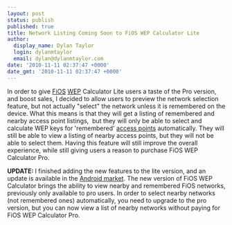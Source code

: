```yaml
---
layout: post
status: publish
published: true
title: Network Listing Coming Soon to FiOS WEP Calculator Lite
author:
  display_name: Dylan Taylor
  login: dylanmtaylor
  email: dylan@dylanmtaylor.com
date: '2010-11-11 02:37:47 +0000'
date_gmt: '2010-11-11 02:37:47 +0000'
---
```

<p>In order to give <a class="zem_slink" title="Verizon FiOS" rel="wikipedia" href="http://en.wikipedia.org/wiki/Verizon_FiOS">FiOS</a> <a class="zem_slink" title="Wired Equivalent Privacy" rel="wikipedia" href="http://en.wikipedia.org/wiki/Wired_Equivalent_Privacy">WEP</a> Calculator Lite users a taste of the Pro version, and boost sales, I decided to allow users to preview the network selection feature, but not actually "select" the network unless it is remembered on the device. What this means is that they will get a listing of remembered and nearby access point listings,  but they will only be able to select and calculate WEP keys for 'remembered' <a class="zem_slink" title="Wireless access point" rel="wikipedia" href="http://en.wikipedia.org/wiki/Wireless_access_point">access points</a> automatically. They will still be able to view a listing of nearby access points, but they will not be able to select them. Having this feature will still improve the overall experience, while still giving users a reason to purchase FiOS WEP Calculator Pro.</p>
<p><strong>UPDATE: </strong>I finished adding the new features to the lite version, and an update is available in the <a class="zem_slink" title="Android Market" rel="homepage" href="http://www.android.com/market/">Android market</a>. The new version of FiOS WEP Calculator brings the ability to view nearby and remembered FiOS networks, previously only available to pro users. In order to select nearby networks (not remembered ones) automatically, you need to upgrade to the pro version, but you can now view a list of nearby networks without paying for FiOS WEP Calculator Pro.</p>
